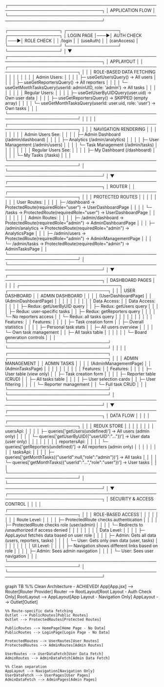 ┌─────────────────────────────────────────────────────────────────────────────────┐
│                                APPLICATION FLOW                                │
└─────────────────────────────────────────────────────────────────────────────────┘

┌─────────────────┐    ┌─────────────────┐    ┌─────────────────┐
│   LOGIN PAGE    │───▶│   AUTH CHECK    │───▶│  ROLE CHECK     │
│   /login        │    │   (useAuth)     │    │  (canAccess)    │
└─────────────────┘    └─────────────────┘    └─────────────────┘
                                │
                                ▼
┌─────────────────────────────────────────────────────────────────────────────────┐
│                              APPLAYOUT                                         │
│  ┌─────────────────────────────────────────────────────────────────────────┐   │
│  │                    ROLE-BASED DATA FETCHING                            │   │
│  │                                                                         │   │
│  │  Admin Users:                                                          │   │
│  │  ├─ useGetUsersQuery() → All users                                     │   │
│  │  ├─ useGetReportersQuery() → All reporters                             │   │
│  │  └─ useGetMonthTasksQuery(userId: adminUID, role: 'admin') → All tasks │   │
│  │                                                                         │   │
│  │  Regular Users:                                                        │   │
│  │  ├─ useGetUserByUIDQuery(user.uid) → Own user data                     │   │
│  │  ├─ useGetReportersQuery() → SKIPPED (empty array)                     │   │
│  │  └─ useGetMonthTasksQuery(userId: user.uid, role: 'user') → Own tasks  │   │
│  └─────────────────────────────────────────────────────────────────────────┘   │
│                                                                                 │
│  ┌─────────────────────────────────────────────────────────────────────────┐   │
│  │                        NAVIGATION RENDERING                            │   │
│  │                                                                         │   │
│  │  Admin Users See:                                                      │   │
│  │  ├─ Admin Dashboard (/admin/dashboard)                                 │   │
│  │  ├─ Analytics (/admin/analytics)                                       │   │
│  │  ├─ User Management (/admin/users)                                     │   │
│  │  └─ Task Management (/admin/tasks)                                     │   │
│  │                                                                         │   │
│  │  Regular Users See:                                                    │   │
│  │  ├─ My Dashboard (/dashboard)                                          │   │
│  │  └─ My Tasks (/tasks)                                                  │   │
│  └─────────────────────────────────────────────────────────────────────────┘   │
└─────────────────────────────────────────────────────────────────────────────────┘
                                │
                                ▼
┌─────────────────────────────────────────────────────────────────────────────────┐
│                              ROUTER                                            │
│  ┌─────────────────────────────────────────────────────────────────────────┐   │
│  │                        PROTECTED ROUTES                                │   │
│  │                                                                         │   │
│  │  User Routes:                                                          │   │
│  │  ├─ /dashboard → ProtectedRoute(requiredRole="user") → UserDashboardPage │   │
│  │  └─ /tasks → ProtectedRoute(requiredRole="user") → UserDashboardPage    │   │
│  │                                                                         │   │
│  │  Admin Routes:                                                         │   │
│  │  ├─ /admin/dashboard → ProtectedRoute(requiredRole="admin") → AdminDashboardPage │
│  │  ├─ /admin/analytics → ProtectedRoute(requiredRole="admin") → AnalyticsPage     │
│  │  ├─ /admin/users → ProtectedRoute(requiredRole="admin") → AdminManagementPage   │
│  │  └─ /admin/tasks → ProtectedRoute(requiredRole="admin") → AdminTasksPage        │
│  └─────────────────────────────────────────────────────────────────────────┘   │
└─────────────────────────────────────────────────────────────────────────────────┘
                                │
                                ▼
┌─────────────────────────────────────────────────────────────────────────────────┐
│                            DASHBOARD PAGES                                     │
│                                                                                 │
│  ┌─────────────────────────────────┐    ┌─────────────────────────────────┐   │
│  │        USER DASHBOARD           │    │       ADMIN DASHBOARD           │   │
│  │      (UserDashboardPage)        │    │     (AdminDashboardPage)        │   │
│  │                                 │    │                                 │   │
│  │  Data Access:                   │    │  Data Access:                   │   │
│  │  ├─ Redux: getUserByUID query   │    │  ├─ Redux: getUsers query       │   │
│  │  ├─ Redux: user-specific tasks  │    │  ├─ Redux: getReporters query   │   │
│  │  └─ No reporters access         │    │  └─ Redux: all tasks query      │   │
│  │                                 │    │                                 │   │
│  │  Features:                      │    │  Features:                      │   │
│  │  ├─ Task creation form          │    │  ├─ Overall statistics          │   │
│  │  ├─ Personal task stats         │    │  ├─ All users overview          │   │
│  │  └─ Own task management         │    │  ├─ All tasks table             │   │
│  │                                 │    │  └─ Board generation controls   │   │
│  └─────────────────────────────────┘    └─────────────────────────────────┘   │
│                                                                                 │
│  ┌─────────────────────────────────┐    ┌─────────────────────────────────┐   │
│  │       ADMIN MANAGEMENT          │    │        ADMIN TASKS              │   │
│  │     (AdminManagementPage)       │    │      (AdminTasksPage)           │   │
│  │                                 │    │                                 │   │
│  │  Features:                      │    │  Features:                      │   │
│  │  ├─ User table (view only)      │    │  ├─ Task creation form          │   │
│  │  ├─ Reporter table (CRUD)       │    │  ├─ All tasks table             │   │
│  │  ├─ User selection cards        │    │  ├─ User filtering              │   │
│  │  └─ Reporter management         │    │  └─ Full task CRUD              │   │
│  └─────────────────────────────────┘    └─────────────────────────────────┘   │
└─────────────────────────────────────────────────────────────────────────────────┘
                                │
                                ▼
┌─────────────────────────────────────────────────────────────────────────────────┐
│                            DATA FLOW                                            │
│                                                                                 │
│  ┌─────────────────────────────────────────────────────────────────────────┐   │
│  │                        REDUX STORE                                     │   │
│  │                                                                         │   │
│  │  usersApi:                                                             │   │
│  │  ├─ queries['getUsers(undefined)'] → All users (admin only)            │   │
│  │  └─ queries['getUserByUID({"userUID":"..."})'] → User data (user only) │   │
│  │                                                                         │   │
│  │  reportersApi:                                                         │   │
│  │  └─ queries['getReporters(undefined)'] → All reporters (admin only)    │   │
│  │                                                                         │   │
│  │  tasksApi:                                                             │   │
│  │  ├─ queries['getMonthTasks({"userId":null,"role":"admin"})'] → All tasks │   │
│  │  └─ queries['getMonthTasks({"userId":"...","role":"user"})'] → User tasks │   │
│  └─────────────────────────────────────────────────────────────────────────┘   │
└─────────────────────────────────────────────────────────────────────────────────┘
                                │
                                ▼
┌─────────────────────────────────────────────────────────────────────────────────┐
│                          SECURITY & ACCESS CONTROL                             │
│                                                                                 │
│  ┌─────────────────────────────────────────────────────────────────────────┐   │
│  │                        ROLE-BASED ACCESS                               │   │
│  │                                                                         │   │
│  │  Route Level:                                                          │   │
│  │  ├─ ProtectedRoute checks authentication                               │   │
│  │  ├─ ProtectedRoute checks role (user/admin)                           │   │
│  │  └─ Redirects to /unauthorized if access denied                       │   │
│  │                                                                         │   │
│  │  Data Level:                                                           │   │
│  │  ├─ AppLayout fetches data based on user role                         │   │
│  │  ├─ Admin: Gets all data (users, reporters, tasks)                    │   │
│  │  └─ User: Gets only own data (user, tasks)                            │   │
│  │                                                                         │   │
│  │  UI Level:                                                             │   │
│  │  ├─ Navigation shows different links based on role                    │   │
│  │  ├─ Admin: Sees admin navigation                                      │   │
│  │  └─ User: Sees user navigation                                        │   │
│  └─────────────────────────────────────────────────────────────────────────┘   │
└─────────────────────────────────────────────────────────────────────────────────┘





graph TB
    %% Clean Architecture - ACHIEVED!
    App[App.jsx] --> Router[Router Provider]
    Router --> RootLayout[Root Layout - Auth Check Only]
    RootLayout --> AppLayout[App Layout - Navigation Only]
    AppLayout --> Outlet[Outlet]
    
    %% Route-specific data fetching
    Outlet --> PublicRoutes[Public Routes]
    Outlet --> ProtectedRoutes[Protected Routes]
    
    PublicRoutes --> HomePage[Home Page - No Data]
    PublicRoutes --> LoginPage[Login Page - No Data]
    
    ProtectedRoutes --> UserRoutes[User Routes]
    ProtectedRoutes --> AdminRoutes[Admin Routes]
    
    UserRoutes --> UserDataFetch[User Data Fetch]
    AdminRoutes --> AdminDataFetch[Admin Data Fetch]
    
    %% Clean separation
    AppLayout --> Navigation[Navigation Only]
    UserDataFetch --> UserPages[User Pages]
    AdminDataFetch --> AdminPages[Admin Pages]